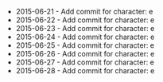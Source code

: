 - 2015-06-21 - Add commit for character: e
- 2015-06-22 - Add commit for character: e
- 2015-06-23 - Add commit for character: e
- 2015-06-24 - Add commit for character: e
- 2015-06-25 - Add commit for character: e
- 2015-06-26 - Add commit for character: e
- 2015-06-27 - Add commit for character: e
- 2015-06-28 - Add commit for character: e
